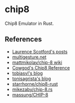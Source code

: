 # chip8
Chip8 Emulator in Rust.

## References

<!-- https://stackoverflow.com/questions/56915258/difference-between-sdl-scancode-and-sdl-keycode/57124957#57124957 -->
<!-- https://stackoverflow.com/questions/12770098/how-to-keep-the-cpu-usage-down-while-running-an-sdl-program -->
<!-- https://stackoverflow.com/questions/320284/what-is-wrong-with-polling -->
* [Laurence Scotford's posts](https://laurencescotford.com/chip-8-on-the-cosmac-vip-instruction-index)
* [multigesture.net](https://multigesture.net/articles/how-to-write-an-emulator-chip-8-interpreter)
* [mattmikolay/chip-8 wiki](https://github.com/mattmikolay/chip-8/wiki/Mastering-CHIP%E2%80%908)
* [Cowgod's Chip8 Reference](http://devernay.free.fr/hacks/chip8/C8TECH10.HTM)
* [tobiasvl's blog](https://tobiasvl.github.io/blog/write-a-chip-8-emulator)
* [tonisagrista's blog](https://tonisagrista.com/blog/2021/chip8-spec)
* [starrhorne/chip8-rust](https://github.com/starrhorne/chip8-rust)
* [mikezaby/chip-8.rs](https://github.com/mikezaby/chip-8.rs)
* [massung/CHIP-8](https://massung.github.io/CHIP-8)
